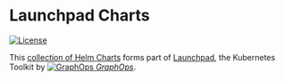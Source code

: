 # Launchpad Charts

[![License](https://img.shields.io/badge/License-Apache%202.0-blue.svg)](https://opensource.org/licenses/Apache-2.0)

This [collection of Helm Charts](/tree/main/charts) forms part of [Launchpad](https://docs.graphops.xyz/launchpad/intro), the Kubernetes Toolkit by [![GraphOps](https://avatars.githubusercontent.com/u/85314764?s=12&v=4) *GraphOps*](https://graphops.xyz).
